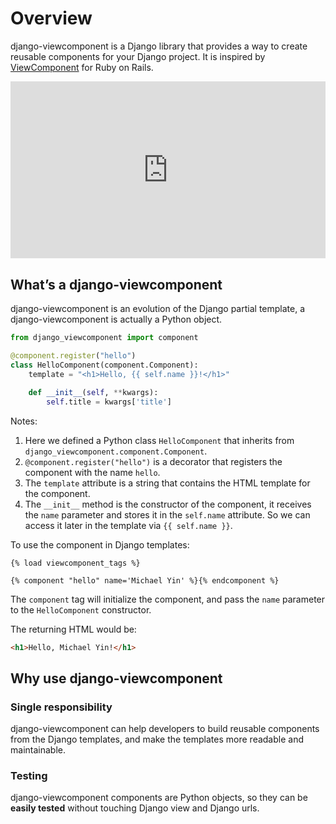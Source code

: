 # Overview

django-viewcomponent is a Django library that provides a way to create reusable components for your Django project. It is inspired by [ViewComponent](https://viewcomponent.org/) for Ruby on Rails.

<div style="position: relative; padding-bottom: 56.25%; height: 0; overflow: hidden; max-width: 100%; height: auto;">
        <iframe src="https://www.youtube.com/embed/QoetqsBCsbE?si=UhvtKpOLSCNcnIbW&amp;start=624" frameborder="0" allowfullscreen style="position: absolute; top: 0; left: 0; width: 100%; height: 100%;"></iframe>
</div>

## What’s a django-viewcomponent

django-viewcomponent is an evolution of the Django partial template, a django-viewcomponent is actually a Python object.

```python
from django_viewcomponent import component

@component.register("hello")
class HelloComponent(component.Component):
    template = "<h1>Hello, {{ self.name }}!</h1>"

    def __init__(self, **kwargs):
        self.title = kwargs['title']
```

Notes:

1. Here we defined a Python class `HelloComponent` that inherits from `django_viewcomponent.component.Component`.
2. `@component.register("hello")` is a decorator that registers the component with the name `hello`.
3. The `template` attribute is a string that contains the HTML template for the component.
4. The `__init__` method is the constructor of the component, it receives the `name` parameter and stores it in the `self.name` attribute. So we can access it later in the template via `{{ self.name }}`.

To use the component in Django templates:

```django
{% load viewcomponent_tags %}

{% component "hello" name='Michael Yin' %}{% endcomponent %}
```

The `component` tag will initialize the component, and pass the `name` parameter to the `HelloComponent` constructor.

The returning HTML would be:

```html
<h1>Hello, Michael Yin!</h1>
```

## Why use django-viewcomponent

### Single responsibility

django-viewcomponent can help developers to build reusable components from the Django templates, and make the templates more readable and maintainable.

### Testing

django-viewcomponent components are Python objects, so they can be **easily tested** without touching Django view and Django urls.
